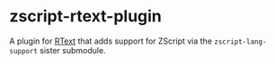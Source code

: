 # zscript-rtext-plugin
A plugin for [RText](https://github.com/bobbylight/RText) that adds support for
ZScript via the `zscript-lang-support` sister submodule.
